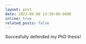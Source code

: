 ```yaml
---
layout: post
date: 2023-06-08 13:59:00-0400
inline: true
related_posts: false
---
```


Succesfully defended my PhD thesis!

